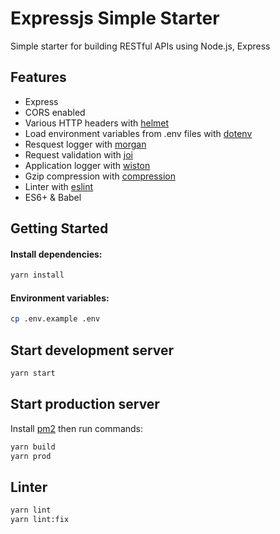 # Expressjs Simple Starter
Simple starter for building RESTful APIs using Node.js, Express

## Features
 - Express
 - CORS enabled
 - Various HTTP headers with [helmet](https://github.com/helmetjs/helmet)
 - Load environment variables from .env files with [dotenv](https://github.com/rolodato/dotenv-safe)
 - Resquest logger with [morgan](https://github.com/expressjs/morgan)
 - Request validation with [joi](https://github.com/hapijs/joi)
 - Application logger with [wiston](https://github.com/winstonjs/winston)
 - Gzip compression with [compression](https://github.com/expressjs/compression)
 - Linter with [eslint](http://eslint.org)
 - ES6+ & Babel

## Getting Started

#### Install dependencies:

```bash
yarn install
```

#### Environment variables:

```bash
cp .env.example .env
```

## Start development server

```bash
yarn start
```

## Start production server

Install [pm2](https://www.npmjs.com/package/pm2) then run commands:

```bash
yarn build
yarn prod
```

## Linter

```bash
yarn lint
yarn lint:fix
```
